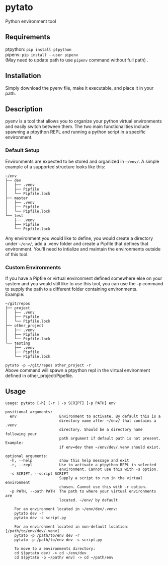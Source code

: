 # pytato
Python environment tool

## Requirements
ptpython: `pip install ptpython`  
pipenv: `pip install --user pipenv`  
(May need to update path to use `pipenv` command without full path) . 

## Installation
Simply download the pyenv file, make it executable, and place it in your path.

## Description  
pyenv is a tool that allows you to organize your python virtual environments and easily switch between them. The two main functionalities include spawning a ptpython REPL and running a python script in a specific environment. 
### Default Setup
Environments are expected to be stored and organized in `~/env/`. A simple example of a supported structure looks like this:
```
~/env
├── dev
│   ├── .venv
│   ├── Pipfile
│   └── Pipfile.lock
├── master
│   ├── .venv
│   ├── Pipfile
│   └── Pipfile.lock
└── test
    ├── .venv
    ├── Pipfile
    └── Pipfile.lock
```
Any environment you would like to define, you would create a directory under `~/env/`, add a .venv folder and create a Pipfile that defines that environment. You'll need to intialize and maintain the environments outside of this tool.  
### Custom Environments
If you have a Pipfile or virtual environment defined somewhere else on your system and you would still like to use this tool, you can use the `-p` command to supply the path to a different folder containing environments.  
Example:
```
~/git/repos
├── project
│   ├── .venv
│   ├── Pipfile
│   └── Pipfile.lock
├── other_project
│   ├── .venv
│   ├── Pipfile
│   └── Pipfile.lock
└── testing
    ├── .venv
    ├── Pipfile
    └── Pipfile.lock
```
`pytato -p ~/git/repos other_project -r`  
Above command will spawn a ptpython repl in the virtual environment defined in other_project/Pipefile.

## Usage
```
usage: pytato [-h] [-r | -s SCRIPT] [-p PATH] env

positional arguments:
  env                   Environment to activate. By default this is a
                        directory name after ~/env/ that contains a .venv
                        directory. Should be a directory name following your
                        path argument if default path is not present. Example:
                        if env=dev then ~/env/dev/.venv should exist.

optional arguments:
  -h, --help            show this help message and exit
  -r, --repl            Use to activate a ptpython REPL in selected
                        environment. Cannot use this with -s option.
  -s SCRIPT, --script SCRIPT
                        Supply a script to run in the virtual environment
                        chosen. Cannot use this with -r option.
  -p PATH, --path PATH  The path to where your virtual environments are
                        located. ~/env/ by default

    For an environment located in ~/env/dev/.venv:
    pytato dev -r
    pytato dev -s script.py

    For an environment located in non-default location: [/path/to/env/dev/.venv]
    pytato -p /path/to/env dev -r
    pytato -p /path/to/env dev -s script.py

    To move to a environments directory:
    cd $(pytato dev) -> cd ~/env/dev
    cd $(pytato -p ~/path/ env) -> cd ~/path/env
```
